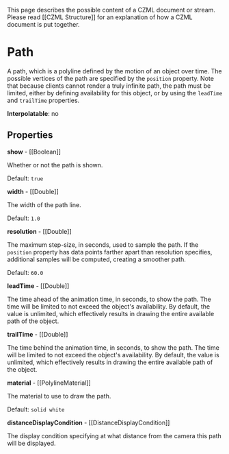 This page describes the possible content of a CZML document or stream. Please read [[CZML Structure]] for an explanation of how a CZML document is put together.

# Path

A path, which is a polyline defined by the motion of an object over time. The possible vertices of the path are specified by the `position` property. Note that because clients cannot render a truly infinite path, the path must be limited, either by defining availability for this object, or by using the `leadTime` and `trailTime` properties.

**Interpolatable**: no

## Properties

**show** - [[Boolean]]

Whether or not the path is shown.

Default: `true`


**width** - [[Double]]

The width of the path line.

Default: `1.0`


**resolution** - [[Double]]

The maximum step-size, in seconds, used to sample the path. If the `position` property has data points farther apart than resolution specifies, additional samples will be computed, creating a smoother path.

Default: `60.0`


**leadTime** - [[Double]]

The time ahead of the animation time, in seconds, to show the path. The time will be limited to not exceed the object's availability. By default, the value is unlimited, which effectively results in drawing the entire available path of the object.


**trailTime** - [[Double]]

The time behind the animation time, in seconds, to show the path. The time will be limited to not exceed the object's availability. By default, the value is unlimited, which effectively results in drawing the entire available path of the object.


**material** - [[PolylineMaterial]]

The material to use to draw the path.

Default: `solid white`


**distanceDisplayCondition** - [[DistanceDisplayCondition]]

The display condition specifying at what distance from the camera this path will be displayed.


